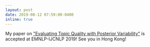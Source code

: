 ```yaml
---
layout: post
date: 2019-08-12 07:59:00-0400
inline: true
---
```


My paper on ["Evaluating Topic Quality with Posterior Variability"](https://www.aclweb.org/anthology/D19-1349.pdf) is accepted at EMNLP-IJCNLP 2019! See you in Hong Kong!
